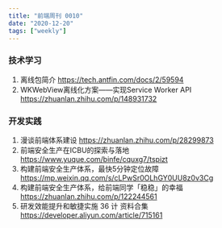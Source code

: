 ```yaml
---
title: "前端周刊 0010"
date: "2020-12-20"
tags: ["weekly"]
---
```


### 技术学习
1. 离线包简介 https://tech.antfin.com/docs/2/59594
2. WKWebView离线化方案——实现Service Worker API https://zhuanlan.zhihu.com/p/148931732

### 开发实践
1. 漫谈前端体系建设 https://zhuanlan.zhihu.com/p/28299873
2. 前端安全生产在ICBU的探索与落地 https://www.yuque.com/binfe/cquxg7/tspizt
3. 构建前端安全生产体系，最快5分钟定位故障 https://mp.weixin.qq.com/s/cLPwSr0OLhGY0UU8z0v3Cg
4. 构建前端安全生产体系，给前端同学「稳稳」的幸福 https://zhuanlan.zhihu.com/p/122244561
5. 研发效能提升和敏捷实施 36 计 资料合集 https://developer.aliyun.com/article/715161